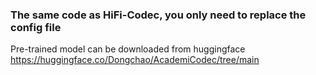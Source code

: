 ### The same code as HiFi-Codec, you only need to replace the config file

Pre-trained model can be downloaded from huggingface https://huggingface.co/Dongchao/AcademiCodec/tree/main